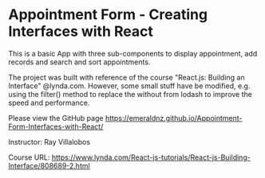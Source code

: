 # Appointment Form - Creating Interfaces with React


This is a basic App with three sub-components to display appointment, add records and search and sort appointments.

The project was built with reference of the course "React.js: Building an Interface" @lynda.com. However, some small stuff have be modified, e.g. using the filter() method to replace the without from lodash to improve the speed and performance.

Please view the GitHub page https://emeraldnz.github.io/Appointment-Form-Interfaces-with-React/


Instructor: Ray Villalobos

Course URL: https://www.lynda.com/React-js-tutorials/React-js-Building-Interface/808689-2.html
